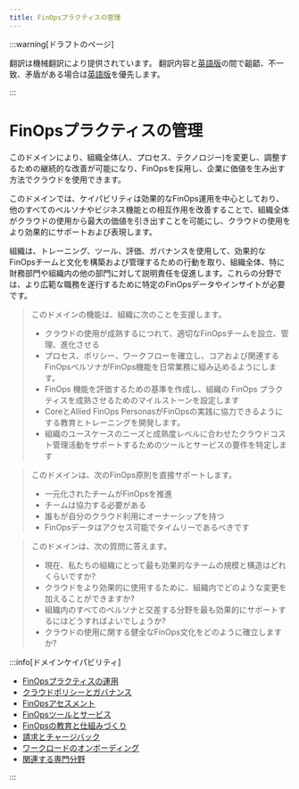 ```yaml
---
title: FinOpsプラクティスの管理
---
```


[英語版]: https://www.finops.org/framework/domains/manage-finops-practice/

:::warning[ドラフトのページ]

翻訳は機械翻訳により提供されています。
翻訳内容と[英語版]の間で齟齬、不一致、矛盾がある場合は[英語版]を優先します。

:::

# FinOpsプラクティスの管理

このドメインにより、組織全体(人、プロセス、テクノロジー)を変更し、調整するための継続的な改善が可能になり、FinOpsを採用し、企業に価値を生み出す方法でクラウドを使用できます。

このドメインでは、ケイパビリティは効果的なFinOps運用を中心としており、他のすべてのペルソナやビジネス機能との相互作用を改善することで、組織全体がクラウドの使用から最大の価値を引き出すことを可能にし、クラウドの使用をより効果的にサポートおよび表現します。

組織は、トレーニング、ツール、評価、ガバナンスを使用して、効果的なFinOpsチームと文化を構築および管理するための行動を取り、組織全体、特に財務部門や組織内の他の部門に対して説明責任を促進します。これらの分野では、より広範な職務を遂行するために特定のFinOpsデータやインサイトが必要です。

> このドメインの機能は、組織に次のことを支援します。
> 
> - クラウドの使用が成熟するにつれて、適切なFinOpsチームを設立、管理、進化させる
> - プロセス、ポリシー、ワークフローを確立し、コアおよび関連するFinOpsペルソナがFinOps機能を日常業務に組み込めるようにします。
> - FinOps 機能を評価するための基準を作成し、組織の FinOps プラクティスを成熟させるためのマイルストーンを設定します
> - CoreとAllied FinOps PersonasがFinOpsの実践に協力できるようにする教育とトレーニングを開発します。
> - 組織のユースケースのニーズと成熟度レベルに合わせたクラウドコスト管理活動をサポートするためのツールとサービスの要件を特定します

> このドメインは、次のFinOps原則を直接サポートします。
> 
> - 一元化されたチームがFinOpsを推進
> - チームは協力する必要がある
> - 誰もが自分のクラウド利用にオーナーシップを持つ
> - FinOpsデータはアクセス可能でタイムリーであるべきです

> このドメインは、次の質問に答えます。
> 
> - 現在、私たちの組織にとって最も効果的なチームの規模と構造はどれくらいですか?
> - クラウドをより効果的に使用するために、組織内でどのような変更を加えることができますか?
> - 組織内のすべてのペルソナと交差する分野を最も効果的にサポートするにはどうすればよいでしょうか?
> - クラウドの使用に関する健全なFinOps文化をどのように確立しますか?

:::info[ドメインケイパビリティ]

- [FinOpsプラクティスの運用](/docs/framework/capabilities/finops-parctice-operations)
- [クラウドポリシーとガバナンス](/docs/framework/capabilities/cloud-policy-governance)
- [FinOpsアセスメント](/docs/framework/capabilities/finops-assessment)
- [FinOpsツールとサービス](/docs/framework/capabilities/finops-tools-services)
- [FinOpsの教育と仕組みづくり](/docs/framework/capabilities/finops-education-enablement)
- [請求とチャージバック](/docs/framework/capabilities/invoicing-chargeback)
- [ワークロードのオンボーディング](/docs/framework/capabilities/onboarding-workloads)
- [関連する専門分野](/docs/framework/capabilities/intersecting-disciplines)

:::
